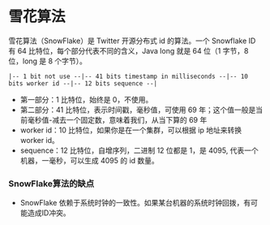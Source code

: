 # 雪花算法

雪花算法（SnowFlake）是 Twitter 开源分布式 id 的算法。一个 Snowflake ID 有 64 比特位，每个部分代表不同的含义，Java long 就是 64 位（1 字节，8 位，long 是 8 个字节）。

 

```
|-- 1 bit not use --|-- 41 bits timestamp in milliseconds --|-- 10 bits worker id --|-- 12 bits sequence --|
```

- 第一部分：1 比特位，始终是 0，不使用。
- 第二部分：41 比特位，表示时间戳，毫秒值，可使用 69 年；这个值一般是当前毫秒值-减去一个固定数，意味着我们，从当下算的 69 年
- worker id：10 比特位，如果你是在一个集群，可以根据 ip 地址来转换 worker id。
- sequence：12 比特位，自增序列，二进制 12 位都是 1，是 4095, 代表一个机器，一毫秒，可以生成 4095 的 id 数量。

### SnowFlake算法的缺点

- SnowFlake 依赖于系统时钟的一致性。如果某台机器的系统时钟回拨，有可能造成ID冲突。